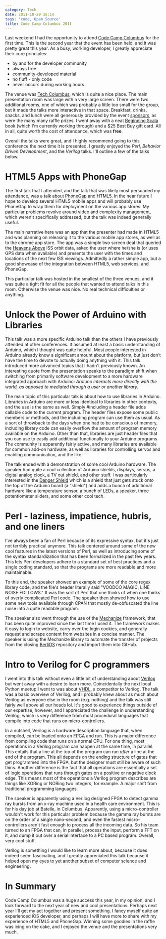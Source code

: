 ```yaml
---
category: Tech
date: 2011-10-29 16:14
tags: 'code, Open Source'
title: Code Camp Columbus 2011
---
```


Last weekend I had the opportunity to attend [Code Camp
Columbus](http://columbuscodecamp.com/) for the first time. This is the
second year that the event has been held, and it was pretty great this
year. As a busy, working developer, I greatly appreciate their core
principles:

-   by and for the developer community
-   always free
-   community-developed material
-   no fluff - only code
-   never occurs during working hours

The venue was [Tech Columbus](http://www.techcolumbus.org/), which is
quite a nice place. The main presentation room was large with a very
large screen. There were two additional rooms, one of which was probably
a little too small for the group, but it made the talks more interactive
in that space. Breakfast, drinks, snacks, and lunch were all generously
provided by the event
[sponsors](http://columbuscodecamp.com/?s=sponsors), as were the many
many raffle prizes. I went away with a neat [Beginning
Scala](http://www.apress.com/9781430219897) book (which I'm currently
working through) and a \$25 Best Buy gift card. All in all, quite worth
the cost of attendance, which was **free**.

Overall the talks were great, and I highly recommend going to this
conference the next time it is presented. I greatly enjoyed the *Perl*,
*Behavior Driven Development*, and the *Verilog* talks. I'll outline a
few of the talks below.

HTML5 Apps with PhoneGap
========================

The first talk that I attended, and the talk that was likely most
persuaded my attendance, was a talk about
[PhoneGap](http://phonegap.com/) and HTML5. In the near future I hope to
develop several HTML5 mobile apps and will probably use PhoneGap to wrap
them for deployment on the various app stores. My particular problems
revolve around video and complexity management, which weren't
specifically addressed, but the talk was indeed generally useful.

The main narrative here was an app that the presenter had made in HTML5
and was planning on releasing it to the various mobile app stores, as
well as to the chrome app store. The app was a simple two screen deal
that queried the [Heavens
Above](http://www.heavens-above.com/?lat=0&lng=0&loc=Unspecified&alt=0&tz=CET)
ISS orbit data, asked the user where he/she is (or uses GPS data when
available) and presents the user with the times and locations of the
next few ISS viewings. Admittedly a rather simple app, but a good
showcase of the integration between HTML5, web services, and PhoneGap.

This particular talk was hosted in the smallest of the three venues, and
it was quite a tight fit for all the people that wanted to attend talks
in this room. Otherwise the venue was nice. No real technical
difficulties or anything.

Unlock the Power of Arduino with Libraries
==========================================

This talk was a more specific Arduino talk than the others I have
previously attended at other conferences. It assumed at least a basic
understanding of Arduino, which I thought was quite helpful. Most people
interested in Arduino already know a significant amount about the
platform, but just don't have the time to devote to actually doing
anything with it. This talk introduced more advanced topics that I
hadn't previously known. An interesting quote from the presentation
speaks to the paradigm shift when switching from primarily software
development to a more hardware integrated approach with Arduino:
*Ardiuno interacts more directly with the world, as opposed to mediated
through a user or another library.*

The main topic of this particular talk is about how to use libraries in
Arduino. Libraries in Arduino are more or less identical to libraries in
other contexts, and the use is the same as well. Simply \#including a
header file adds callable code to the current program. The header files
expose some public members or methods, and the including program can use
them as usual. As a sort of throwback to the days when one had to be
conscious of memory, including library code can easily overflow the
amount of program memory available on the Arduino. Other than that,
libraries are just header files that you can use to easily add
additional functionally to your Arduino programs. The community is
apparently fairly active, and many libraries are available for common
add-on hardware, as well as libraries for controlling servos and
enabling communication, and the like.

The talk ended with a demonstration of some cool Arduino hardware. The
speaker had quite a cool collection of Arduino shields, displays,
servos, a digital analog clock, a TV out shield, and other stuff. I was
particularly interested in the [Danger
Shield](http://www.sparkfun.com/products/10570) which is a shield that
just gets stuck onto the top of the Arduino board (a "shield") and adds
a bunch of additional hardware like a temperature sensor, a bunch of
LEDs, a speaker, three potentiometer sliders, and some other cool tech.

Perl - laziness, impatience, hubris, and one liners
===================================================

I've always been a fan of Perl because of its expressive syntax, but
it's just not terribly practical anymore. This talk centered around some
of the new cool features in the latest versions of Perl, as well as
introducing some of the syntax standardization that has been formalized
in the past few years. This lets Perl developers adhere to a standard
set of best practices and a single coding standard, so that the programs
are more readable and more maintainable.

To this end, the speaker showed an example of some of the core regex
library code, and the file's header literally said "VOODOO MAGIC, LINE
NOISE FOLLOWS." It was the sort of Perl that one thinks of when one
thinks of overly complicated Perl code. The speaker then showed how to
use some new tools available through CPAN that mostly de-obfuscated the
line noise into a quite readable program.

The speaker also went through the use of the
[Mechanize](http://search.cpan.org/dist/WWW-Mechanize/) framework, that
has been quite improved since the last time I used it. The framework
makes it easy to login to website, carry over the login cookies, and
generally request and scrape content from websites in a concise manner.
The speaker is using the Mechanize library to automate the transfer of
projects from the closing [BerliOS](http://www.berlios.de/) repository
and import them into GitHub.

Intro to Verilog for C programmers
==================================

I went into this talk without even a little bit of understanding about
[Verilog](http://en.wikipedia.org/wiki/Verilog) but went away with a
desire to learn more. Coincidentally the next local Python meetup I went
to was about [VHDL](http://en.wikipedia.org/wiki/VHDL), a competitor to
Verilog. The talk was a basic overview of Verilog, and I probably knew
about as much about Verilog as everyone else in the room (e.g. nothing)
and the talk was still fairly well above all our heads lol. It's good to
experience things outside of our expertise, however, and I appreciated
the challenge in understanding Verilog, which is very difference from
most procedural languages that compile into code that runs on
micro-controllers.

In a nutshell, Verilog is a hardware description language that, when
compiled, can be loaded onto an
[FPGA](http://en.wikipedia.org/wiki/Field-programmable_gate_array) and
run. This is a major difference from compiling code that runs on a
normal CPU. For one thing, most operations in a Verilog program can
happen at the same time, in parallel. This entails that a line at the
top of the program can run *after* a line at the end of the program.
This all depends on the ending structure of gates that get programmed
into the FPGA, but the designer must still be aware of such thins.
Another difference is the fact that all operations are essentially a set
of logic operations that runs through gates on a positive or negative
clock edge. This means most of the operations a Verilog program
describes are things like XORing or NORing two integers, for example. A
major shift from traditional programming languages.

The speaker is apparently using a Verilog designed FPGA to detect gamma
ray bursts from an x-ray machine used in a health care environment. This
is for his day job at Batelle, in Columbus. Apparently, using a
micro-controller wouldn't work for this particular problem because the
gamma ray bursts are on the order of a single nano-second, and even the
fastest micro-controllers aren't fast enough to process all the incoming
data. So his team turned to an FPGA that can, in parallel, process the
input, perform a FFT on it, and dump it out over a serial interface to a
PC based program. Overall, very cool stuff.

Verilog is something I would like to learn more about, because it does
indeed seem fascinating, and I greatly appreciated this talk because it
helped open my eyes to yet another subset of computer science and
engineering.

In Summary
==========

Code Camp Columbus was a huge success this year, in my opinion, and I
look forward to the next year of new and cool presentations. Perhaps
next year I'll get my act together and present something. I fancy myself
quite an experienced iOS developer, and perhaps I will have more to
share with my experience of HTML5 and PhoneGap. Winning some goodies in
the raffle was icing on the cake, and I enjoyed the venue and the
presentations very much.
